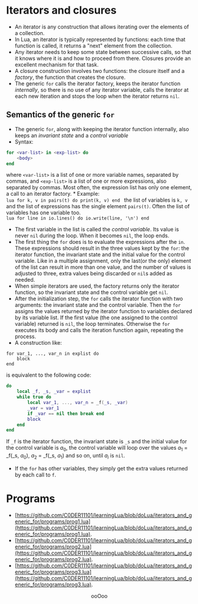 # Iterators and closures

* An iterator is any construction that allows iterating over the elements of a collection.
* In Lua, an iterator is typically represented by functions: each time that function is called, it returns a "next" element from the collection.
* Any iterator needs to keep some state between successive calls, so that it knows where it is and how to proceed from there. Closures provide an excellent mechanism for that task.
* A closure construction involves two functions: the closure itself and a <em>factory</em>, the function that creates the closure.
* The generic `for` calls the iterator factory, keeps the iterator function <em>internally</em>, so there is no use of any iterator variable, calls the iterator at each new iteration and stops the loop when the iterator returns `nil`.

## Semantics of the generic `for`

* The generic `for`, along with keeping the iterator function internally, also keeps an <em>invariant state</em> and a <em>control variable</em>
* Syntax:<br>
```lua
for <var-list> in <exp-list> do
	<body>
end
```
where `<var-list>` is a list of one or more variable names, separated by commas, and `<exp-list>` is a list of one or more expressions, also separated by commas. Most often, the expression list has only one element, a call to an iterator factory.
	* Example:<br>
	```lua
	for k, v in pairs(t) do
		print(k, v)
	end
	```
	the list of variables is `k, v` and the list of expressions has the single element `pairs(t)`. Often the list of variables has one variable too.<br>
	```lua
	for line in io.lines() do
		io.write(line, '\n')
	end
	```
* The first variable in the list is called the <em>control variable</em>. Its value is never `nil` during the loop. When it becomes `nil`, the loop ends.
* The first thing the `for` does is to evaluate the expressions after the `in`. These expressions should result in the three values kept by the `for`: the iterator function, the invariant state and the initial value for the control variable. Like in a multiple assignment, only the last(or the only) element of the list can result in more than one value, and the number of values is adjusted to three, extra values being discarded or `nil`s added as needed.
* When simple iterators are used, the factory returns only the iterator function, so the invariant state and the control variable get `nil`.
* After the initialization step, the `for` calls the iterator function with two arguments: the invariant state and the control variable. Then the `for` assigns the values returned by the iterator function to variables declared by its variable list. If the first value (the one assigned to the control variable) returned is `nil`, the loop terminates. Otherwise the `for` executes its body and calls the iteration function again, repeating the process.
* A construction like:<br>
```
for var_1, ..., var_n in explist do
	block
end
```
is equivalent to the following code:<br>
```lua
do
	local _f, _s, _var = explist
	while true do
		local var_1, ..., var_n = _f(_s, _var)
		_var = var_1
		if _var == nil then break end
		block
	end
end
```
If `_f` is the iterator function, the invariant state is `_s` and the initial value for the control variable is $a_0$, the control variable will loop over the values $a_1$ = \_f(\_s, $a_0$), $a_2$ = \_f(\_s, $a_1$) and so on, until $a_i$ is `nil`.
* If the `for` has other variables, they simply get the extra values returned by each call to `f`.

# Programs

* [https://github.com/C0DER11101/learningLua/blob/doLua/iterators_and_generic_for/programs/prog1.lua](https://github.com/C0DER11101/learningLua/blob/doLua/iterators_and_generic_for/programs/prog1.lua).
* [https://github.com/C0DER11101/learningLua/blob/doLua/iterators_and_generic_for/programs/prog2.lua](https://github.com/C0DER11101/learningLua/blob/doLua/iterators_and_generic_for/programs/prog2.lua).
* [https://github.com/C0DER11101/learningLua/blob/doLua/iterators_and_generic_for/programs/prog3.lua](https://github.com/C0DER11101/learningLua/blob/doLua/iterators_and_generic_for/programs/prog3.lua).

<p align="center">
ooOoo
</p>
